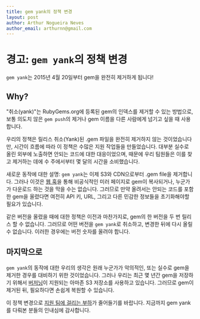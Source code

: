 ```yaml
---
title: gem yank의 정책 변경
layout: post
author: Arthur Nogueira Neves
author_email: arthurnn@gmail.com
---
```


# 경고: `gem yank`의 정책 변경

`gem yank`는 2015년 4월 20일부터 gem을 완전히 제거하게 됩니다!

## Why?

"취소(yank)"는 RubyGems.org에 등록된 gem의 인덱스를 제거할 수 있는 방법으로, 보통 의도치 않은 `gem push`의 제거나 gem 이름을 다른 사람에게 넘기고 싶을 때 사용합니다.

우리의 정책은 릴리스 취소(Yank)된 .gem 파일을 완전히 제거하지 않는 것이었습니다만, 시간이 흐름에 따라 이 정책은 수많은 지원 작업들을 만들었습니다. 대부분 실수로 올린 외부에 노출하면 안되는 코드에 대한 대응이었으며, 때문에 우리 팀원들은 이를 찾고 제거하는 데에 수 주에서부터 몇 달의 시간을 소비했습니다.

새로운 동작에 대한 설명: `gem yank`는 이제 S3와 CDN으로부터 .gem file을 제거합니다. 그러나 이것은 [웹 훅](http://ruby-korea.github.io/rubygems-guides/rubygems-org-api/#webhook-methods)을 통해 비공식적인 미러 페이지로 gem이 복사되거나, 누군가가 다운로드 하는 것을 막을 수는 없습니다. 그러므로 만약 올려서는 안되는 코드를 포함한 gem을 올렸다면 여전히 API 키, URL, 그리고 다른 민감한 정보들을 초기화해야할 필요가 있습니다.

같은 버전을 올렸을 때에 대한 정책은 이전과 마찬가지로, gem의 한 버전을 두 번 릴리스 할 수 없습니다. 그러므로 어떤 버전을 `gem yank`로 취소하고, 변경한 뒤에 다시 올릴 수 없습니다. 이러한 경우에는 버전 숫자를 올려야 합니다.

## 마지막으로

`gem yank`의 동작에 대한 우리의 생각은 원래 누군가가 악의적인, 또는 실수로 gem을 제거한 경우를 대비하기 위한 것이었습니다. 그러나 우리는 최근 몇 년간 gem을 저장하기 위해서 [버저닝](http://docs.aws.amazon.com/AmazonS3/latest/dev/Versioning.html)이 지원되는 아마존 S3 저장소를 사용하고 있습니다. 그러므로 gem이 제거된 뒤, 필요하다면 손쉽게 복원할 수 있습니다.

이 정책 변경으로 [지원 팀에 걸리는 부하](http://help.rubygems.org)가 줄어들기를 바랍니다. 지금까지 gem yank를 다뤄본 분들의 인내심에 감사합니다.
